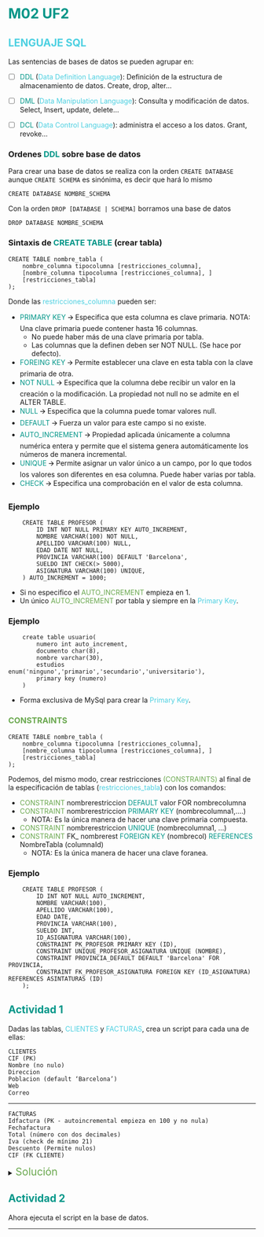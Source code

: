 # <span style="color:#009688">M02 UF2</span>

## <span style="color:#4dd0e1">LENGUAJE SQL</span>

Las sentencias de bases de datos se pueden agrupar en:

- [ ] <span style="color:#009688">DDL</span> (<span style="color:#4dd0e1">Data Definition Language</span>): Definición de la estructura de almacenamiento de datos. Create, drop, alter…

- [ ] <span style="color:#009688">DML</span> (<span style="color:#4dd0e1">Data Manipulation Language</span>): Consulta y modificación de datos. Select, Insert, update, delete…

- [ ] <span style="color:#009688">DCL</span> (<span style="color:#4dd0e1">Data Control Language</span>): administra el acceso a los datos. Grant, revoke…

### Ordenes <span style="color:#009688">DDL</span> sobre base de datos

Para crear una base de datos se realiza con la orden ``CREATE DATABASE`` aunque ``CREATE SCHEMA`` es sinónima, es decir que hará lo mismo
    
    CREATE DATABASE NOMBRE_SCHEMA

Con la orden ``DROP [DATABASE | SCHEMA]`` borramos una base de datos

	DROP DATABASE NOMBRE_SCHEMA

### Sintaxis de <span style="color:#009688">CREATE TABLE</span> (crear tabla)

    CREATE TABLE nombre_tabla (
        nombre_columna tipocolumna [restricciones_columna],
        [nombre_columna tipocolumna [restricciones_columna], ]
        [restricciones_tabla]
    );

Donde las <span style="color:#4dd0e1">restricciones_columna</span> pueden ser:
- <span style="color:#009688">PRIMARY KEY</span> 🡪 Especifica que esta columna es clave primaria.
NOTA: Una clave primaria puede contener hasta 16 columnas.
  - No puede haber más de una clave primaria por tabla.
  - Las columnas que la definen deben ser NOT NULL. (Se hace por defecto).
- <span style="color:#009688">FOREING KEY</span> 🡪 Permite establecer una clave en esta tabla con la clave primaria de otra.
- <span style="color:#009688">NOT NULL</span> 🡪 Especifica que la columna debe recibir un valor en la creación o la modificación. La propiedad not null no se admite en el ALTER TABLE.
- <span style="color:#009688">NULL</span> 🡪 Especifica que la columna puede tomar valores null.
- <span style="color:#009688">DEFAULT</span> 🡪 Fuerza un valor para este campo si no existe.
- <span style="color:#009688">AUTO_INCREMENT</span> 🡪 Propiedad aplicada únicamente a columna numérica entera y permite que el sistema genera automáticamente los números de manera incremental.
- <span style="color:#009688">UNIQUE</span> 🡪 Permite asignar un valor único a un campo, por lo que todos los valores son diferentes en esa columna. Puede haber varias por tabla.
- <span style="color:#009688">CHECK</span> 🡪 Especifica una comprobación en el valor de esta columna. 

### Ejemplo
```roomsql
    CREATE TABLE PROFESOR (
        ID INT NOT NULL PRIMARY KEY AUTO_INCREMENT,
        NOMBRE VARCHAR(100) NOT NULL,
        APELLIDO VARCHAR(100) NULL,
        EDAD DATE NOT NULL,
        PROVINCIA VARCHAR(100) DEFAULT 'Barcelona',
        SUELDO INT CHECK(> 5000),
        ASIGNATURA VARCHAR(100) UNIQUE,
    ) AUTO_INCREMENT = 1000;
```
* Si no especifico el <span style="color:#6aa84f">AUTO_INCREMENT</span> empieza en 1.
* Un único <span style="color:#6aa84f">AUTO_INCREMENT</span> por tabla y siempre en la <span style="color:#4dd0e1">Primary Key</span>.

### Ejemplo
```roomsql
    create table usuario(
        numero int auto_increment,
        documento char(8),
        nombre varchar(30),
        estudios enum('ninguno','primario','secundario','universitario'),
        primary key (numero)
    )
```
* Forma exclusiva de MySql para crear la <span style="color:#4dd0e1">Primary Key</span>.


### <span style="color:#6aa84f">CONSTRAINTS</span>

    CREATE TABLE nombre_tabla (
        nombre_columna tipocolumna [restricciones_columna],
        [nombre_columna tipocolumna [restricciones_columna], ]
        [restricciones_tabla]
    );

Podemos, del mismo modo, crear restricciones <span style="color:#6aa84f">(CONSTRAINTS)</span> al final de la especificación de tablas (<span style="color:#4dd0e1">restricciones_tabla</span>) con los comandos:
- <span style="color:#6aa84f">CONSTRAINT</span> nombrerestriccion <span style="color:#009688">DEFAULT</span> valor FOR nombrecolumna
- <span style="color:#6aa84f">CONSTRAINT</span> nombrerestriccion <span style="color:#009688">PRIMARY KEY</span> (nombrecolumna1,....)
  - NOTA: Es la única manera de hacer una clave primaria compuesta.
- <span style="color:#6aa84f">CONSTRAINT</span> nombrerestriccion <span style="color:#009688">UNIQUE</span> (nombrecolumna1, ...)
- <span style="color:#6aa84f">CONSTRAINT</span> FK_ nombrerest <span style="color:#009688">FOREIGN KEY</span> (nombrecol) <span style="color:#009688">REFERENCES</span> NombreTabla (columnaId)
  - NOTA: Es la única manera de hacer una clave foranea.

### Ejemplo

```roomsql
    CREATE TABLE PROFESOR (
        ID INT NOT NULL AUTO_INCREMENT,
        NOMBRE VARCHAR(100),
        APELLIDO VARCHAR(100),
        EDAD DATE,
        PROVINCIA VARCHAR(100),
        SUELDO INT,
        ID_ASIGNATURA VARCHAR(100),
        CONSTRAINT PK_PROFESOR PRIMARY KEY (ID),
        CONSTRAINT UNIQUE_PROFESOR_ASIGNATURA UNIQUE (NOMBRE),
        CONSTRAINT PROVINCIA_DEFAULT DEFAULT 'Barcelona' FOR PROVINCIA,
        CONSTRAINT FK_PROFESOR_ASIGNATURA FOREIGN KEY (ID_ASIGNATURA) REFERENCES ASINTATURAS (ID)
    );
```

## <span style="color:#009688">Actividad 1</span>
Dadas las tablas, <span style="color:#4dd0e1">CLIENTES</span> y <span style="color:#4dd0e1">FACTURAS</span>, crea un script para cada una de ellas:

    CLIENTES
    CIF (PK)
    Nombre (no nulo)
    Direccion
    Poblacion (default ‘Barcelona’)
    Web
    Correo
---

    FACTURAS
    Idfactura (PK - autoincremental empieza en 100 y no nula)
    Fechafactura
    Total (número con dos decimales)
    Iva (check de mínimo 21)
    Descuento (Permite nulos)
    CIF (FK CLIENTE)

<details>
<summary><span style="color:#6aa84f;font-size:150%">Solución</span></summary>

```roomsql
    CREATE TABLE CLIENTES (
        CIF char(9) primary key auto_increment,
        nombre varchar(30) not null,
        direccion varchar(100),
        poblacion varchar(100) default 'Barcelona',
        web varchar(60),
        correo varchar(40)
    );
    
    CREATE TABLE facturas (
        Idfactura int auto_increment primary key not null,
        Fechafactura date,
        total decimal(10,2),
        iva decimal(10,2),
        descuento decimal(10,2) check(>20) null,
        CIF char(9) ,
        constraint fk_clientes_facturas foreign key(CIF) references clientes(CIF)
    ) auto_increment = 100;
```
</details>

## <span style="color:#009688">Actividad 2</span>
Ahora ejecuta el script en la base de datos.

---
